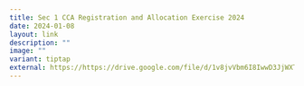 ```yaml
---
title: Sec 1 CCA Registration and Allocation Exercise 2024
date: 2024-01-08
layout: link
description: ""
image: ""
variant: tiptap
external: https://https://drive.google.com/file/d/1v8jvVbm6I8IwwD3JjWXT_1r0vW7m3t6T/view?usp=sharing
---
```

